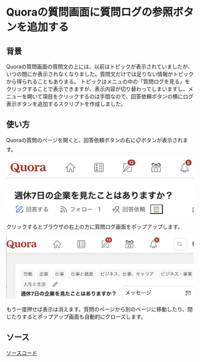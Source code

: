 # Quoraの質問画面に質問ログの参照ボタンを追加する

## 背景

Quoraの質問画面の質問文の上には、以前はトピックが表示されていましたが、いつの間にか表示されなくなりました。質問文だけでは足りない情報がトピックから得られることもありまる。
トピックはメニュの中の「質問ログを見る」をクリックすることで表示できますが、表示内容が切り替わってしまいますし、メニューを開いて項目をクリックするのは手間なので、回答依頼ボタンの横にログ表示ボタンを追加するスクリプトを作成しました。

## 使い方
Quoraの質問のページを開くと、回答依頼ボタンの右に📋ボタンが表示されます。

![質問画面](/images/Quora_question_log_web.png)

クリックするとブラウザの右上の方に質問ログ画面をポップアップします。

![ポップアップ画面](/images/Quora_question_log_popup.png)

もう一度押せば表示は消えます。質問のページから別のページに移動したり、閉じたりするとポップアップ画面も自動的にクローズします。

## ソース

[ソースコード](https://github.com/woinary/ScriptAutoRunner/blob/main/Quora/Quora_question_log.js)
